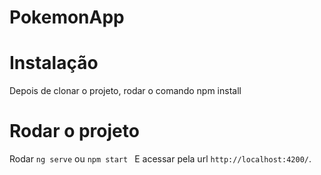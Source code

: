 # PokemonApp

# Instalação

Depois de clonar o projeto, rodar o comando npm install

# Rodar o projeto 

Rodar `ng serve`  ou `npm start ` E acessar pela url `http://localhost:4200/`.

